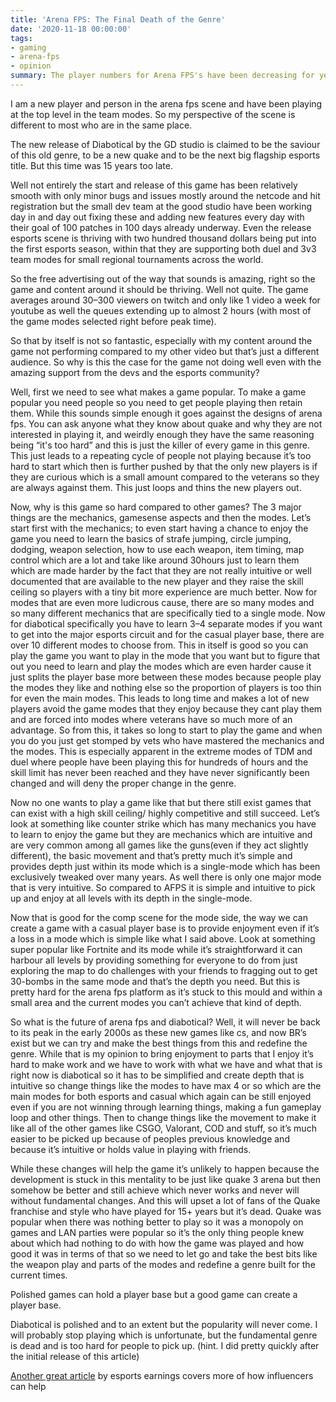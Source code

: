 ```yaml
---
title: 'Arena FPS: The Final Death of the Genre'
date: '2020-11-18 00:00:00'
tags:
- gaming
- arena-fps
- opinion
summary: The player numbers for Arena FPS's have been decreasing for years but can new games help revive this 15-year dead genre or is this the final nail in the coffin.
---
```


I am a new player and person in the arena fps scene and have been playing at
the top level in the team modes.
So my perspective of the scene is different to most who are in the same place.

The new release of Diabotical by the GD studio is claimed to be the saviour
of this old genre,
to be a new quake and to be the next big flagship esports title.
But this time was 15 years too late.

Well not entirely the start and release of this game has been relatively smooth
with only minor bugs and issues mostly around the netcode and
hit registration but the small dev team at the good studio have been
working day in and day out fixing these and adding new features every day with
their goal of 100 patches in 100 days already underway.
Even the release esports scene is thriving with two hundred thousand dollars
being put into the first esports season,
within that they are supporting both duel and 3v3 team modes for
small regional tournaments across the world.

So the free advertising out of the way that sounds is amazing,
right so the game and content around it should be thriving. Well not quite.
The game averages around 30–300 viewers on twitch and
only like 1 video a week for youtube as well the queues extending up to
almost 2 hours (with most of the game modes selected right before peak time).

So that by itself is not so fantastic,
especially with my content around the game not performing compared to
my other video but that’s just a different audience.
So why is this the case for the game not doing well even with
 the amazing support from the devs and the esports community?

Well, first we need to see what makes a game popular.
To make a game popular you need people so you need to get people playing then
retain them.
While this sounds simple enough it goes against the designs of arena fps.
You can ask anyone what they know about quake and
why they are not interested in playing it, and
weirdly enough they have the same reasoning being “it's too hard” and
this is just the killer of every game in this genre.
This just leads to a repeating cycle of people not playing because
it’s too hard to start which then is further pushed by that the only new players
is if they are curious which is a small amount compared to the veterans so
they are always against them. This just loops and thins the new players out.

Now, why is this game so hard compared to other games?
The 3 major things are the mechanics, gamesense aspects and then the modes.
Let’s start first with the mechanics;
to even start having a chance to enjoy the game you need to learn the
basics of strafe jumping, circle jumping, dodging, weapon selection,
how to use each weapon, item timing, map control which are a lot and
take like around 30hours just to learn them which are made harder by the
fact that they are not really intuitive or well documented that
are available to the new player and they raise the skill ceiling so
players with a tiny bit more experience are much better.
Now for modes that are even more ludicrous cause, there are so many modes and
so many different mechanics that are specifically tied to a single mode.
Now for diabotical specifically you have to learn 3–4 separate modes if you
want to get into the major esports circuit and for the casual player base,
there are over 10 different modes to choose from.
This in itself is good so you can play the game you want to play
in the mode that you want but to figure that out you need to learn and
play the modes which are even harder cause it just splits the
player base more between these modes because people play the modes they like and
nothing else so the proportion of players is too thin for even the main modes.
This leads to long time and makes a lot of new players avoid the game modes that
they enjoy because they cant play them and are forced into modes
where veterans have so much more of an advantage.
So from this, it takes so long to start to play the game and
when you do you just get stomped by vets who have mastered the mechanics and
the modes. This is especially apparent in the extreme modes of TDM and duel
where people have been playing this for hundreds of hours and
the skill limit has never been reached and they have never significantly been
changed and will deny the proper change in the genre.

Now no one wants to play a game like that but there still exist games that can
exist with a high skill ceiling/ highly competitive and still succeed.
Let’s look at something like counter strike which has many mechanics you have to
learn to enjoy the game but they are mechanics which are intuitive and
are very common among all games like the guns(even if they act slightly different),
the basic movement and that’s pretty much it’s simple and provides depth
just within its mode which is a single-mode which has been exclusively tweaked
over many years.
As well there is only one major mode that is very intuitive.
So compared to AFPS it is simple and intuitive to pick up and
enjoy at all levels with its depth in the single-mode.

Now that is good for the comp scene for the mode side,
the way we can create a game with a casual player base is to provide enjoyment
even if it’s a loss in a mode which is simple like what I said above.
Look at something super popular like Fortnite and
its mode while it’s straightforward it can harbour all levels by
providing something for everyone to do from just exploring the map to
do challenges with your friends to fragging out to get 30-bombs in the
same mode and that’s the depth you need. But this is pretty hard for the
arena fps platform as it’s stuck to this mould and within a small area and
the current modes you can’t achieve that kind of depth.

So what is the future of arena fps and diabotical? Well,
it will never be back to its peak in the early 2000s as these new games like cs,
and now BR’s exist but we can try and make the best things from this and
redefine the genre. While that is my opinion to bring enjoyment to parts that
I enjoy it’s hard to make work and we have to work with what we have and
what that is right now is diabotical so it has to be simplified and
create depth that is intuitive so change things like the modes to
have max 4 or so which are the main modes for both esports and
casual which again can be still enjoyed even if you are not winning
through learning things, making a fun gameplay loop and other things.
Then to change things like the movement to make it like all of the
other games like CSGO, Valorant, COD and stuff,
so it’s much easier to be picked up because of peoples previous knowledge and
because it’s intuitive or holds value in playing with friends.

While these changes will help the game it’s unlikely to happen because
the development is stuck in this mentality to be just like quake 3 arena but
then somehow be better and still achieve which never works and
never will without fundamental changes.
And this will upset a lot of fans of the Quake franchise and style who have
played for 15+ years but it’s dead. Quake was popular when there was
nothing better to play so it was a monopoly on games and
LAN parties were popular so it’s the only thing people knew about which had
nothing to do with how the game was played and
how good it was in terms of that so we need to let go and take the best bits
like the weapon play and parts of the modes and
redefine a genre built for the current times.

Polished games can hold a player base but a good game can create a player base.

Diabotical is polished and to an extent but the popularity will never come.
I will probably stop playing which is unfortunate,
but the fundamental genre is dead and is too hard for people to pick up.
(hint. I did pretty quickly after the initial release of this article)

[Another great article](https://www.esportsearnings.com/articles/the-problem-with-influencers-negatively-affecting-the-arena-fps-community-and-how-diabotical-will-revive-arena-shooters)
by esports earnings covers more of how influencers can help
